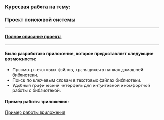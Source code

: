 ### Курсовая работа на тему:
### Проект поисковой системы

---

#### [Полное описание проекта](https://github.com/nightcarpenter/HomeLibrary/blob/main/HomeLibrary.pdf)

---

#### Было разработано приложение, которое предоставляет следующие возможности:

+ Просмотр текстовых файлов, хранящихся в папках домашней библиотеки.
+ Поиск по ключевым словам в текстовых файлах библиотеки.
+ Удобный графический интерфейс для интуитивной и комфортной работы с библиотекой.

#### Пример работы приложения:

[Пример работы приложения](https://github.com/nightcarpenter/HomeLibrary/blob/main/logo.jpg)
